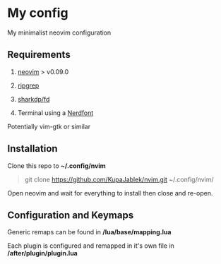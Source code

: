 # My config
My minimalist neovim configuration

## Requirements

1. [neovim](https://github.com/neovim/neovim) > v0.09.0

2. [ripgrep](https://github.com/BurntSushi/ripgrep)

3. [sharkdp/fd](https://github.com/sharkdp/fd)

4. Terminal using a [Nerdfont](https://www.nerdfonts.com/)

Potentially vim-gtk or similar

## Installation

Clone this repo to **~/.config/nvim**
> git clone https://github.com/KupaJablek/nvim.git ~/.config/nvim/

Open neovim and wait for everything to install then close and re-open.

## Configuration and Keymaps

Generic remaps can be found in **/lua/base/mapping.lua**

Each plugin is configured and remapped in it's own file in **/after/plugin/plugin.lua**
